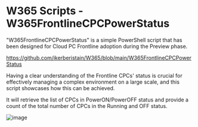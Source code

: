 # W365 Scripts - W365FrontlineCPCPowerStatus

"W365FrontlineCPCPowerStatus" is a simple PowerShell script that has been designed for Cloud PC Frontline adoption during the Preview phase. 

https://github.com/ikerberistain/W365/blob/main/W365FrontlineCPCPowerStatus

Having a clear understanding of the Frontline CPCs' status is crucial for effectively managing a complex environment on a large scale, and this script showcases how this can be achieved.

It will retrieve the list of CPCs in PowerON/PowerOFF status and provide a count of the total number of CPCs in the Running and OFF status.

![image](https://github.com/ikerberistain/W365/assets/137403615/0f5a5d1a-da22-4f00-bd83-26e3819b4f2b)
